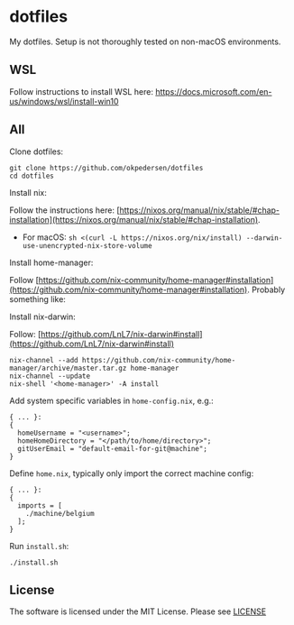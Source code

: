 # dotfiles

My dotfiles. Setup is not thoroughly tested on non-macOS environments.

## WSL

Follow instructions to install WSL here: https://docs.microsoft.com/en-us/windows/wsl/install-win10

## All

Clone dotfiles:

```
git clone https://github.com/okpedersen/dotfiles
cd dotfiles
```

Install nix:

Follow the instructions here: [https://nixos.org/manual/nix/stable/#chap-installation](https://nixos.org/manual/nix/stable/#chap-installation).

 * For macOS: `sh <(curl -L https://nixos.org/nix/install) --darwin-use-unencrypted-nix-store-volume`

Install home-manager:

Follow [https://github.com/nix-community/home-manager#installation](https://github.com/nix-community/home-manager#installation). Probably something like:

Install nix-darwin:

Follow: [https://github.com/LnL7/nix-darwin#install](https://github.com/LnL7/nix-darwin#install)

```
nix-channel --add https://github.com/nix-community/home-manager/archive/master.tar.gz home-manager
nix-channel --update
nix-shell '<home-manager>' -A install
```

Add system specific variables in `home-config.nix`, e.g.:

```
{ ... }:
{
  homeUsername = "<username>";
  homeHomeDirectory = "</path/to/home/directory>";
  gitUserEmail = "default-email-for-git@machine";
}
```

Define `home.nix`, typically only import the correct machine config:

```
{ ... }:
{
  imports = [
    ./machine/belgium
  ];
}
```

Run `install.sh`:

```
./install.sh
```

## License

The software is licensed under the MIT License. Please see [LICENSE](LICENSE)
